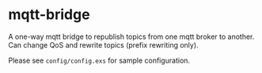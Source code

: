 mqtt-bridge
===========

A one-way mqtt bridge to republish topics from one mqtt broker to another. Can change QoS and rewrite topics (prefix rewriting only).

Please see `config/config.exs` for sample configuration.
